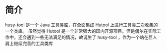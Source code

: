 # 简介

husy-tool 是一个 Java 工具类库，在全面集成 Hutool 上进行工具类二次收集的一个类库。
虽然觉得 Hutool 是一个非常强大的国内开源项目。但是偶尔在实际工作中，还会遇到一些无法满足的情况，故诞生了 husy-tool ，作为一个站在巨人肩上继续完善的工具类库